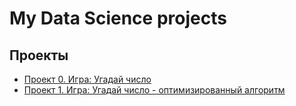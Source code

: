 # My Data Science projects

## Проекты

* [Проект 0. Игра: Угадай число](https://github.com/UlyanaMint/SkillFactory_DS/blob/main/SkillFactory/DataScience%20course/Python_8/lesson)
* [Проект 1. Игра: Угадай число - оптимизированный алгоритм](https://github.com/UlyanaMint/SkillFactory_DS/tree/main/SkillFactory/DataScience%20course/Python_8/Final_task)